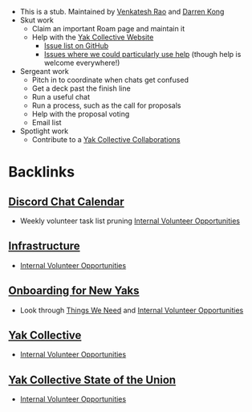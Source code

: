 - This is a stub. Maintained by [Venkatesh Rao](<Venkatesh Rao.md>) and [Darren Kong](<Darren Kong.md>)
- Skut work
    - Claim an important Roam page and maintain it
    - Help with the [Yak Collective Website](<Yak Collective Website.md>)
        - [Issue list on GitHub](https://github.com/The-Yak-Collective/yakcollective/issues)
        - [Issues where we could particularly use help](https://github.com/The-Yak-Collective/yakcollective/issues?q=is%3Aopen+is%3Aissue+label%3A%22help+wanted%22) (though help is welcome everywhere!)
- Sergeant work
    - Pitch in to coordinate when chats get confused
    - Get a deck past the finish line
    - Run a useful chat
    - Run a process, such as the call for proposals
    - Help with the proposal voting 
    - Email list
- Spotlight work
    - Contribute to a [Yak Collective Collaborations](<Yak Collective Collaborations.md>)

# Backlinks
## [Discord Chat Calendar](<Discord Chat Calendar.md>)
- Weekly volunteer task list pruning [Internal Volunteer Opportunities](<Internal Volunteer Opportunities.md>)

## [Infrastructure](<Infrastructure.md>)
- [Internal Volunteer Opportunities](<Internal Volunteer Opportunities.md>)

## [Onboarding for New Yaks](<Onboarding for New Yaks.md>)
- Look through [Things We Need](<Things We Need.md>) and [Internal Volunteer Opportunities](<Internal Volunteer Opportunities.md>)

## [Yak Collective](<Yak Collective.md>)
- [Internal Volunteer Opportunities](<Internal Volunteer Opportunities.md>)

## [Yak Collective State of the Union](<Yak Collective State of the Union.md>)
- [Internal Volunteer Opportunities](<Internal Volunteer Opportunities.md>)

